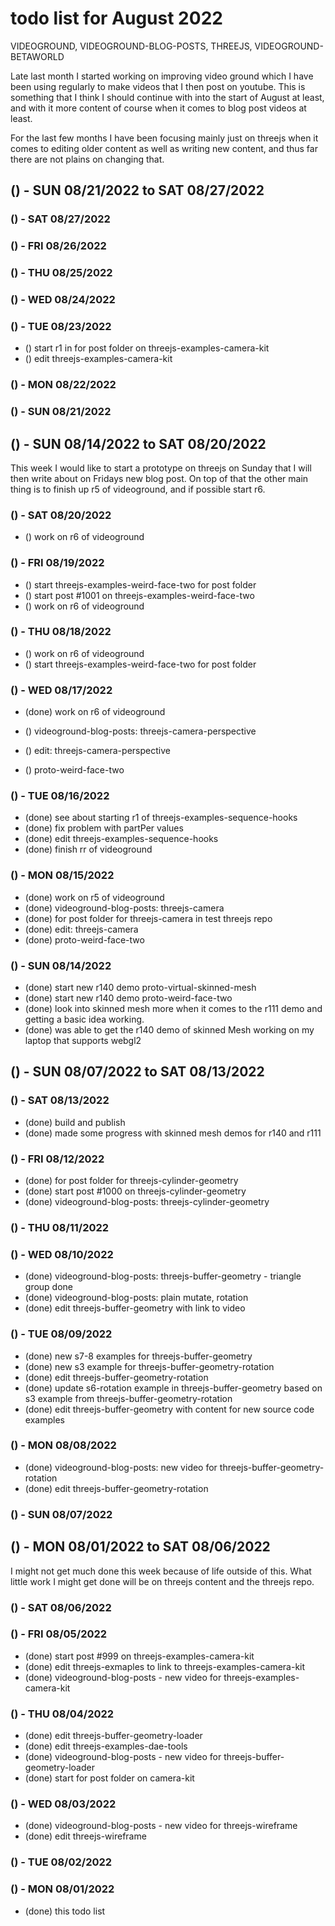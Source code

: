 # todo list for August 2022

VIDEOGROUND,  VIDEOGROUND-BLOG-POSTS, THREEJS, VIDEOGROUND-BETAWORLD

Late last month I started working on improving video ground which I have been using regularly to make videos that I then post on youtube. This is something that I think I should continue with into the start of August at least, and with it more content of course when it comes to blog post videos at least. 

For the last few months I have been focusing mainly just on threejs when it comes to editing older content as well as writing new content, and thus far there are not plains on changing that.

<!-- ////////// //////////
    WEEK 4
/////////////// ///////-->

## () - SUN 08/21/2022 to  SAT 08/27/2022

### () - SAT 08/27/2022

### () - FRI 08/26/2022

### () - THU 08/25/2022

### () - WED 08/24/2022

### () - TUE 08/23/2022
* () start r1 in for post folder on threejs-examples-camera-kit
* () edit threejs-examples-camera-kit

### () - MON 08/22/2022

### () - SUN 08/21/2022



<!-- ////////// //////////
    WEEK 3
/////////////// ///////-->

## () - SUN 08/14/2022 to  SAT 08/20/2022

This week I would like to start a prototype on threejs on Sunday that I will then write about on Fridays new blog post. On top of that the other main thing is to finish up r5 of videoground, and if possible start r6.

### () - SAT 08/20/2022
* () work on r6 of videoground

### () - FRI 08/19/2022
* () start threejs-examples-weird-face-two for post folder
* () start post #1001 on threejs-examples-weird-face-two
* () work on r6 of videoground

### () - THU 08/18/2022
* () work on r6 of videoground
* () start threejs-examples-weird-face-two for post folder

### () - WED 08/17/2022
* (done) work on r6 of videoground
* () videoground-blog-posts: threejs-camera-perspective
* () edit: threejs-camera-perspective

* () proto-weird-face-two


### () - TUE 08/16/2022
* (done) see about starting r1 of threejs-examples-sequence-hooks
* (done) fix problem with partPer values
* (done) edit threejs-examples-sequence-hooks
* (done) finish rr of videoground

### () - MON 08/15/2022
* (done) work on r5 of videoground
* (done) videoground-blog-posts: threejs-camera
* (done) for post folder for threejs-camera in test threejs repo
* (done) edit: threejs-camera
* (done) proto-weird-face-two

### () - SUN 08/14/2022
* (done) start new r140 demo proto-virtual-skinned-mesh
* (done) start new r140 demo proto-weird-face-two
* (done) look into skinned mesh more when it comes to the r111 demo and getting a basic idea working.
* (done) was able to get the r140 demo of skinned Mesh working on my laptop that supports webgl2

<!-- ////////// //////////
    WEEK 2
/////////////// ///////-->

## () - SUN 08/07/2022 to  SAT 08/13/2022


### () - SAT 08/13/2022
* (done) build and publish
* (done) made some progress with skinned mesh demos for r140 and r111

### () - FRI 08/12/2022
* (done) for post folder for threejs-cylinder-geometry
* (done) start post #1000 on threejs-cylinder-geometry
* (done) videoground-blog-posts: threejs-cylinder-geometry

### () - THU 08/11/2022

### () - WED 08/10/2022
* (done) videoground-blog-posts: threejs-buffer-geometry - triangle group done
* (done) videoground-blog-posts: plain mutate, rotation
* (done) edit threejs-buffer-geometry with link to video

### () - TUE 08/09/2022
* (done) new s7-8 examples for threejs-buffer-geometry
* (done) new s3 example for threejs-buffer-geometry-rotation
* (done) edit threejs-buffer-geometry-rotation
* (done) update s6-rotation example in threejs-buffer-geometry based on s3 example from threejs-buffer-geometry-rotation
* (done) edit threejs-buffer-geometry with content for new source code examples

### () - MON 08/08/2022
* (done) videoground-blog-posts: new video for threejs-buffer-geometry-rotation
* (done) edit threejs-buffer-geometry-rotation


### () - SUN 08/07/2022

<!-- ////////// //////////
    WEEK 1
/////////////// ///////-->

## () - MON 08/01/2022 to  SAT 08/06/2022

I might not get much done this week because of life outside of this. What little work I might get done will be on threejs content and the threejs repo.

### () - SAT 08/06/2022

### () - FRI 08/05/2022
* (done) start post #999 on threejs-examples-camera-kit
* (done) edit threejs-exmaples to link to threejs-examples-camera-kit
* (done) videoground-blog-posts - new video for threejs-examples-camera-kit

### () - THU 08/04/2022
* (done) edit threejs-buffer-geometry-loader
* (done) edit threejs-examples-dae-tools
* (done) videoground-blog-posts - new video for threejs-buffer-geometry-loader
* (done) start for post folder on camera-kit

### () - WED 08/03/2022
* (done) videoground-blog-posts - new video for threejs-wireframe
* (done) edit threejs-wireframe

### () - TUE 08/02/2022

### () - MON 08/01/2022
* (done) this todo list